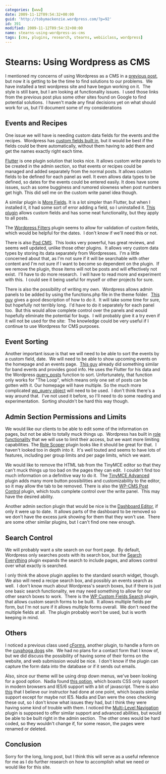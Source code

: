 ```yaml
---
categories: [www]
date: 2009-11-12T09:54:32+00:00
guid: 'http://tobymackenzie.wordpress.com/?p=92'
id: 391
modified: 2009-11-12T09:54:32+00:00
name: stearns-using-wordpress-as-cms
tags: [cms, plugins, research, stearns, webiiclass, wordpress]
---
```


Stearns: Using Wordpress as CMS
===============================

I mentioned my concerns of using Wordpress as a CMS in a [previous post](https://tobymackenzie.com/blog/2009/09/30/wordpress-as-cms/), but now it is getting to be the time to find solutions to our problems.  We have installed a test wordpress site and have begun working on it.  The style is still bare, but I am looking at functionality issues.  I used those links from the previous post plus some other sites found on Google to find potential solutions.  I haven't made any final decisions yet on what should work for us, but I'll document some of my considerations

Events and Recipes
------------------

One issue we will have is needing custom data fields for the events and the recipes.  Wordpress has [custom fields built in](http://codex.wordpress.org/Using_Custom_Fields), but it would be best if the fields could be there automatically, without them having to add them and get the names exactly right each time.

[Flutter](http://flutter.freshout.us/) is one plugin solution that looks nice.  It allows custom write panels to be created in the admin section, so that events or recipes could be managed and added separately from the normal posts.  It allows custom fields to be defined for each panel as well.  It even allows data types to be defined, so dates for the events could be entered easily.  It does have some issues, such as some bugginess and rumored slowness when post numbers get high.  This did sell me on the custom write panel idea though.
<!--more-->

A similar plugin is [More Fields](http://labs.dagensskiva.com/plugins/more-fields/).  It is a lot simpler than Flutter, but when I installed it, it had some sort of error adding a field, so I uninstalled it. [This plugin](http://wordpress.org/extend/plugins/custom-field-template/) allows custom fields and has some neat functionality, but they apply to all posts.

The [Wordpress Filters](http://wordpress.org/extend/plugins/wordpress-filter/) plugin seems to allow for validation of custom fields, which would be helpful for the dates.  I don't know if we'll need this or not.

There is also [Pod CMS](http://pods.uproot.us/).  This looks very powerful, has great reviews, and seems well updated, unlike those other plugins.  It allows very custom data types by storing its data separately from Wordpresses.  I'm a little concerned about that, as I'm not sure if it will be searchable with other content and I'm not sure if I want to become so dependent on the plugin.  If we remove the plugin, those items will not be posts and will effectively not exist.  I'll have to do more research.  I will have to read more and experiment with this.  I could see it being useful for myself or other projects for sure.

There is also the possibility of writing my own.  Wordpress allows admin panels to be added by using the functions.php file in the theme folder.  [This guy](http://wefunction.com/2009/10/revisited-creating-custom-write-panels-in-wordpress/) gives a good description of how to do it.  It will take some time for sure, but hopefully not terribly long.  I'd have to do it separately for each panel too.  But this would allow complete control over the panels and would hopefully eliminate the potential for bugs.  I will probably give it a try even if it will not be used for the site:  The knowledge could be very useful if I continue to use Wordpress for CMS purposes.

Event Sorting
-------------

Another important issue is that we will need to be able to sort the events by a custom field, date.  We will need to be able to show upcoming events on the homepage and an events page.  [This guy](http://www.bumpershine.com/2009/02/17/the-upcoming-event-calendar-a-meta-data-driven-wordpress-event-calendar-for-bloggers.html) already did something similar for band events and provides good info.  He uses the Flutter for his data and the Wordpress [query\_posts](http://codex.wordpress.org/Template_Tags/query_posts) function to sort.  Unfortunately, that function only works for "The Loop", which means only one set of posts can be gotten with it.  Our homepage will have multiple.  So the much more complicated [wp\_query object](http://codex.wordpress.org/Function_Reference/WP_Query) will need to be used.  I don't think there's a way around that.  I've not used it before, so I'll need to do some reading and experimentation.  Sorting shouldn't be hard this way though.

Admin Section Permissions and Limits
------------------------------------

We would like our clients to be able to edit some of the information on pages, but not be able to totally muck things up.  Wordpress has built in [role functionality](http://codex.wordpress.org/Roles_and_Capabilities) that we will use to limit their access, but we want more limiting capabilities.  The [Role Scoper](http://agapetry.net/news/introducing-role-scoper/) plugin looks like it should be great for that.  I haven't looked too in depth into it.  It's well touted and seems to have lots of features, including per group limits and per page limits, which we want.

We would like to remove the HTML tab from the TinyMCE editor so that they can't muck things up too bad on the pages they can edit.  I couldn't find too much information on a definitive way to do it.  The [TinyMCE Advanced](http://wordpress.org/extend/plugins/tinymce-advanced/) plugin adds many more button possibilities and customizability to the editor, so it may allow the tab to be removed.  There is also the [WP-CMS Post Control](http://wordpress.org/extend/plugins/wp-cms-post-control/) plugin, which touts complete control over the write panel.  This may have the desired ability.

Another admin section plugin that would be nice is the [Dashboard Editor](http://wordpress.org/extend/plugins/wordpress-dashboard-editor/screenshots/), if only it were up to date.  It allows parts of the dashboard to be removed so we don't have the excess junk showing for them that they won't use.  There are some other similar plugins, but I can't find one new enough.

Search Control
--------------

We will probably want a site search on our front page.  By default, Wordpress only searches posts with its search box, but the [Search Everything](http://wordpress.org/extend/plugins/search-everything/) plugin expands the search to include pages, and allows control over what exactly is searched.

I only think the above plugin applies to the standard search widget, though. We also will need a recipe search box, and possibly an events search as well.  I don't know much about Wordpress's search boxes, but if there is just one basic search functionality, we may need something to allow for our other search boxes to work.  There is the [WP Custom Fields Search](http://wordpress.org/extend/plugins/wp-custom-fields-search/) plugin, that allows custom search forms to be built.  It allows multiple fields per form, but I'm not sure if it allows multiple forms overall.  We don't need the multiple fields at all.  The plugin probably won't be used, but is worth keeping in mind.

Others
------

I noticed a previous class used [cForms](http://www.deliciousdays.com/cforms-plugin/), another plugin, to handle a form on the [cuyahoga dogs](http://cuyahogadogs.com) site.  We had no plans for a contact form that I know of, but we did discuss the possibility of having some of their forms on the website, and web submission would be nice.  I don't know if the plugin can capture the form data into the database or if it sends out emails.

Also, since our theme will be using drop down menus, we've been looking for a good option.  Nadia found [this option](http://www.tjkdesign.com/articles/keyboard_friendly_dropdown_menu/default.asp), which boasts CSS only support in modern browsers and IE5/6 support with a bit of javascript.  There is also [this](http://www.lostincleveland.com/gwsite/) that I believe our instructor had done at one point, which boasts similar support except for maybe not IE5.  Nadia and Dan were the ones checking these out, so I don't know what issues they had, but I think they were having some kind of trouble with them.  I noticed the [Multi-Level Navigation](http://pixopoint.com/products/multi-level-navigation/) plugin is supposed to offer similar support and advanced abilities, but would be able to be built right in the admin section.  The other ones would be hard coded, so they wouldn't change if, for some reason, the pages were renamed or deleted.

Conclusion
----------

Sorry for the long, long post, but I think this will serve as a useful reference for me as I do further research on how to accomplish what we need or would like for this site.
